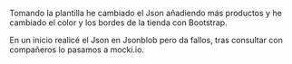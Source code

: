 Tomando la plantilla  he cambiado el Json añadiendo más productos y he cambiado el color y los bordes de la tienda con Bootstrap.

En un inicio realicé el Json en Jsonblob pero da fallos, tras consultar con compañeros lo pasamos a mocki.io.
